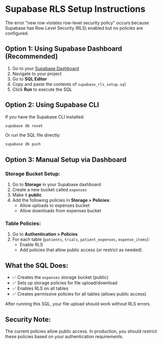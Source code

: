 # Supabase RLS Setup Instructions

The error "new row violates row-level security policy" occurs because Supabase has Row Level Security (RLS) enabled but no policies are configured.

## Option 1: Using Supabase Dashboard (Recommended)

1. Go to your [Supabase Dashboard](https://supabase.com/dashboard)
2. Navigate to your project
3. Go to **SQL Editor**
4. Copy and paste the contents of `supabase_rls_setup.sql`
5. Click **Run** to execute the SQL

## Option 2: Using Supabase CLI

If you have the Supabase CLI installed:

```bash
supabase db reset
```

Or run the SQL file directly:

```bash
supabase db push
```

## Option 3: Manual Setup via Dashboard

### Storage Bucket Setup:
1. Go to **Storage** in your Supabase dashboard
2. Create a new bucket called `expenses`
3. Make it **public**
4. Add the following policies in **Storage > Policies**:
   - Allow uploads to expenses bucket
   - Allow downloads from expenses bucket

### Table Policies:
1. Go to **Authentication > Policies**
2. For each table (`patients`, `trials`, `patient_expenses`, `expense_items`):
   - Enable RLS
   - Add policies that allow public access (or restrict as needed)

## What the SQL Does:

- ✅ Creates the `expenses` storage bucket (public)
- ✅ Sets up storage policies for file upload/download
- ✅ Enables RLS on all tables
- ✅ Creates permissive policies for all tables (allows public access)

After running this SQL, your file upload should work without RLS errors.

## Security Note:

The current policies allow public access. In production, you should restrict these policies based on your authentication requirements.